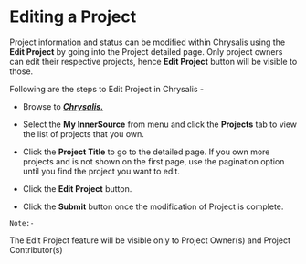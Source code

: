 # Editing a Project

Project information and status can be modified within Chrysalis using the **Edit Project** by going into the Project detailed page.  Only project owners can edit their respective projects, hence **Edit Project** button will be visible to those.

Following are the steps to Edit Project in Chrysalis -

-  Browse to [_**Chrysalis.**_](https://aka.ms/Chrysalis)

- Select the **My InnerSource** from menu and click the **Projects** tab to view the list of projects that you own.

- Click the **Project Title** to go to the detailed page. If you own more projects and is not shown on the first page, use the pagination option until you find the project you want to edit.

- Click the **Edit Project** button.

- Click the **Submit** button once the modification of Project is complete.

`Note:-` 

The Edit Project feature will be visible only to Project Owner(s) and Project Contributor(s)